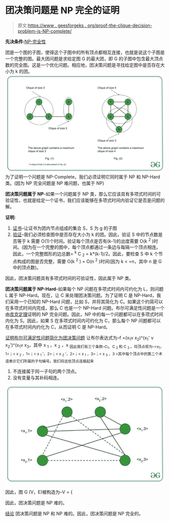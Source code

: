 # 团决策问题是 NP 完全的证明

> 原文:[https://www . geesforgeks . org/proof-the-clique-decision-problem-is-NP-complete/](https://www.geeksforgeeks.org/proof-that-clique-decision-problem-is-np-complete/)

**先决条件:**[NP-完全性](https://www.geeksforgeeks.org/np-completeness-set-1/)

团是一个图的子图，使得这个子图中的所有顶点都相互连接，也就是说这个子图是一个完整的图。最大团问题是求给定图 G 的最大团，即 G 的子图中包含最大顶点数的完全图。这是一个优化问题。相应地，团决策问题是寻找给定图中是否存在大小为 k 的团。
[![](img/c40f6619495bcda8f4ebf0add74643ac.png)](https://media.geeksforgeeks.org/wp-content/uploads/20200613014930/abc11.jpg) 
为了证明一个问题是 NP-Complete，我们必须证明它同时属于 NP 和 NP-Hard 类。(因为 NP 完全问题是 NP 难问题，也属于 NP)

**团决策问题属于 NP**–如果一个问题属于 NP 类，那么它应该具有多项式时间的可验证性，也就是给定一个证书，我们应该能够在多项式时间内验证它是否是问题的解。

**证明:**

1.  <u>证书</u>–让证书为团内节点组成的集合 S，S 为 g 的子图
2.  <u>验证</u>–我们必须检查图中是否存在大小为 k 的团。因此，验证 S 中的节点数是否等于 k 需要 O(1)个时间。验证每个顶点是否有(k-1)的出度需要 O(k <sup>2</sup> )时间。(因为在一个完整的图中，每个顶点都通过一条边与每隔一个顶点相连。因此，一个完整图形的边总数= <sup>k</sup> C <sub>2</sub> = k*(k-1)/2。因此，要检查 S 中 k 个节点构成的图是否完整，需要 O(k <sup>2</sup> ) = O(n <sup>2</sup> )时间(因为 k < =n，其中 n 是 G 中的顶点数)。

因此，团决策问题具有多项式时间的可验证性，因此属于 NP 类。

**团决策问题属于 NP-Hard**–如果每个 NP 问题在多项式时间内可约化为 L，则问题 L 属于 NP-Hard。现在，让 C 来处理团决策问题。为了证明 C 是 NP-Hard，我们采用一个已知的 NP-Hard 问题，比如 S，并将其简化为 C。如果这个约简可以在多项式时间内完成，那么 C 也是一个 NP-Hard 问题。布尔可满足性问题是一个由[库克定理](https://en.wikipedia.org/wiki/Cook–Levin_theorem)证明的 NP 完全问题。因此，NP 中的每一个问题都可以在多项式时间内化为 S。因此，如果 S 在多项式时间内可约化为 C，那么每个 NP 问题都可以在多项式时间内约化为 C，从而证明 C 是 NP-Hard。

<u>证明布尔可满足性问题简化为团决策问题</u>
让布尔表达式为–f =(x<sub>1</sub>v x<sub>2</sub>)^(x<sub>1</sub>' v x<sub>2</sub>')^(x<sub>1</sub>v x<sub>3</sub>，其中 x <sub>1</sub> ，x <sub>2</sub> ，x <sub>因此我们有三个条款–C<sub>1</sub>、C <sub>2</sub> 和 C <sub>3</sub> 。将顶点视为–<x<sub>1</sub>，1>；< x <sub>2</sub> ，1>；< x <sub>1</sub> '，2>；< x <sub>2</sub> '，2>；< x <sub>1</sub> ，3>；< x <sub>3</sub> ，3 >其中每个顶点中的第二个术语表示它们所属的子句编号。我们将这些顶点连接起来</sub>

1.  不连接属于同一子句的两个顶点。
2.  没有变量与其补码相连。

[![](img/f13b6d52bdce5fff467c345a4e4b6743.png)](https://media.geeksforgeeks.org/wp-content/uploads/20200613014958/abc21.jpg)

因此，图 G (V，E)被构造为–V = {

因此，团决策问题是 NP 难的。

<u>结论</u>
团决策问题是 NP 和 NP 难的。因此，团决策问题是 NP 完全的。